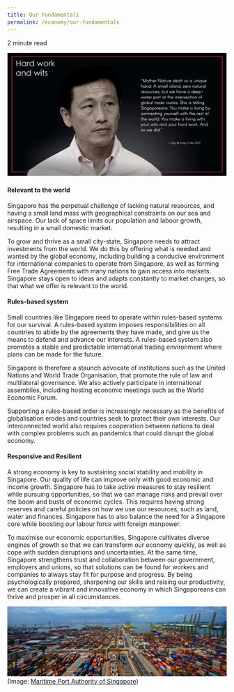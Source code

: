 ```yaml
---
title: Our Fundamentals
permalink: /economy/our-fundamentals
---
```

2 minute read

![Alt text for image on Isomer site](/images/Screenshot%202020-10-19.png)

#### Relevant to the world

Singapore has the perpetual challenge of lacking natural resources, and having a small land mass with geographical constraints on our sea and airspace. Our lack of space limits our population and labour growth, resulting in a small domestic market.

To grow and thrive as a small city-state, Singapore needs to attract investments from the world. We do this by offering what is needed and wanted by the global economy, including building a conducive environment for international companies to operate from Singapore, as well as forming Free Trade Agreements with many nations to gain access into markets. Singapore stays open to ideas and adapts constantly to market changes, so that what we offer is relevant to the world.

#### Rules-based system

Small countries like Singapore need to operate within rules-based systems for our survival. A rules-based system imposes responsibilities on all countries to abide by the agreements they have made, and give us the means to defend and advance our interests. A rules-based system also promotes a stable and predictable international trading environment where plans can be made for the future.

Singapore is therefore a staunch advocate of institutions such as the United Nations and World Trade Organisation, that promote the rule of law and multilateral governance. We also actively participate in international assemblies, including hosting economic meetings such as the World Economic Forum.

Supporting a rules-based order is increasingly necessary as the benefits of globalisation erodes and countries seek to protect their own interests. Our interconnected world also requires cooperation between nations to deal with complex problems such as pandemics that could disrupt the global economy.

#### Responsive and Resilient

A strong economy is key to sustaining social stability and mobility in Singapore. Our quality of life can improve only with good economic and income growth. Singapore has to take active measures to stay resilient while pursuing opportunities, so that we can manage risks and prevail over the boom and busts of economic cycles. This requires having strong reserves and careful policies on how we use our resources, such as land, water and finances. Singapore has to also balance the need for a Singapore core while boosting our labour force with foreign manpower.

To maximise our economic opportunities, Singapore cultivates diverse engines of growth so that we can transform our economy quickly, as well as cope with sudden disruptions and uncertainties. At the same time, Singapore strengthens trust and collaboration between our government, employers and unions, so that solutions can be found for workers and companies to always stay fit for purpose and progress. By being psychologically prepared, sharpening our skills and raising our productivity, we can create a vibrant and innovative economy in which Singaporeans can thrive and prosper in all circumstances.

![Alt text for image on Isomer site](/images/DSC0964.jpg)
(Image: [Maritime Port Authority of Singapore](https://www.mpa.gov.sg/web/portal/home/port-of-singapore))

